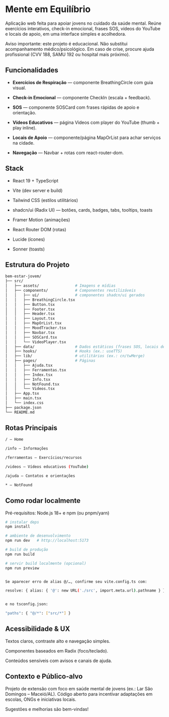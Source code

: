 # Mente em Equilíbrio 

Aplicação web feita para apoiar jovens no cuidado da saúde mental. Reúne exercícios interativos, check-in emocional, frases SOS, vídeos do YouTube e locais de apoio, em uma interface simples e acolhedora.

Aviso importante: este projeto é educacional. Não substitui acompanhamento médico/psicológico. Em caso de crise, procure ajuda profissional (CVV 188, SAMU 192 ou hospital mais próximo).

## Funcionalidades

- **Exercícios de Respiração** — componente BreathingCircle com guia visual.

- **Check-in Emocional** — componente CheckIn (escala + feedback).

- **SOS** — componente SOSCard com frases rápidas de apoio e orientação.

- **Vídeos Educativos** — página Videos com player do YouTube (thumb + play inline).

- **Locais de Apoio** — componente/página MapOrList para achar serviços na cidade.

- **Navegação** — Navbar + rotas com react-router-dom.

## Stack

- React 19 + TypeScript

- Vite (dev server e build)

- Tailwind CSS (estilos utilitários)

- shadcn/ui (Radix UI) — botões, cards, badges, tabs, tooltips, toasts

- Framer Motion (animações)

- React Router DOM (rotas)

- Lucide (ícones)

- Sonner (toasts)

## Estrutura do Projeto
```bash
bem-estar-jovem/
├── src/
│   ├── assets/                # Imagens e mídias
│   ├── components/            # Componentes reutilizáveis
│   │   ├── ui/                # componentes shadcn/ui gerados
│   │   ├── BreathingCircle.tsx
│   │   ├── Button.tsx
│   │   ├── Footer.tsx
│   │   ├── Header.tsx
│   │   ├── Layout.tsx
│   │   ├── MapOrList.tsx
│   │   ├── MoodTracker.tsx
│   │   ├── Navbar.tsx
│   │   ├── SOSCard.tsx
│   │   └── VideoPlayer.tsx
│   ├── data/                  # Dados estáticos (frases SOS, locais de ajuda)
│   ├── hooks/                 # Hooks (ex.: useTTS)
│   ├── lib/                   # utilitários (ex.: cn/twMerge)
│   ├── pages/                 # Páginas
│   │   ├── Ajuda.tsx
│   │   ├── Ferramentas.tsx
│   │   ├── Index.tsx
│   │   ├── Info.tsx
│   │   ├── NotFound.tsx
│   │   └── Videos.tsx
│   ├── App.tsx
│   ├── main.tsx
│   └── index.css
├── package.json
└── README.md
```
## Rotas Principais
```bash
/ — Home

/info — Informações

/ferramentas — Exercícios/recursos

/videos — Vídeos educativos (YouTube)

/ajuda — Contatos e orientações

* — NotFound
```
## Como rodar localmente

Pré-requisitos: Node.js 18+ e npm (ou pnpm/yarn)
```bash
# instalar deps
npm install

# ambiente de desenvolvimento
npm run dev   # http://localhost:5173

# build de produção
npm run build

# servir build localmente (opcional)
npm run preview


Se aparecer erro de alias @/…, confirme seu vite.config.ts com:

resolve: { alias: { '@': new URL('./src', import.meta.url).pathname } }


e no tsconfig.json:

"paths": { "@/*": ["src/*"] }
```


## Acessibilidade & UX

Textos claros, contraste alto e navegação simples.

Componentes baseados em Radix (foco/teclado).

Conteúdos sensíveis com avisos e canais de ajuda.

## Contexto e Público-alvo

Projeto de extensão com foco em saúde mental de jovens (ex.: Lar São Domingos – Maceió/AL).
Código aberto para incentivar adaptações em escolas, ONGs e iniciativas locais.

Sugestões e melhorias são bem-vindas!
